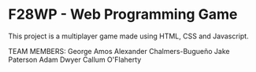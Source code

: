 # F28WP - Web Programming Game
This project is a multiplayer game made using HTML, CSS and Javascript.

TEAM MEMBERS:
George Amos
Alexander Chalmers-Bugueño
Jake Paterson
Adam Dwyer
Callum O'Flaherty
